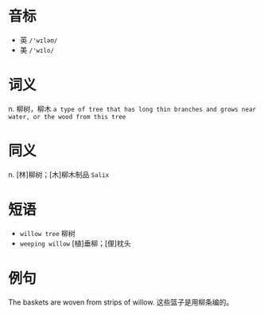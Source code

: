 # 音标

- 英 `/'wɪləʊ/`
- 美 `/'wɪlo/`

# 词义

n. 柳树，柳木
`a type of tree that has long thin branches and grows near water, or the wood from this tree`

# 同义

n. [林]柳树；[木]柳木制品
`Salix`

# 短语

- `willow tree` 柳树
- `weeping willow` [植]垂柳；[俚]枕头

# 例句

The baskets are woven from strips of willow.
这些篮子是用柳条编的。


